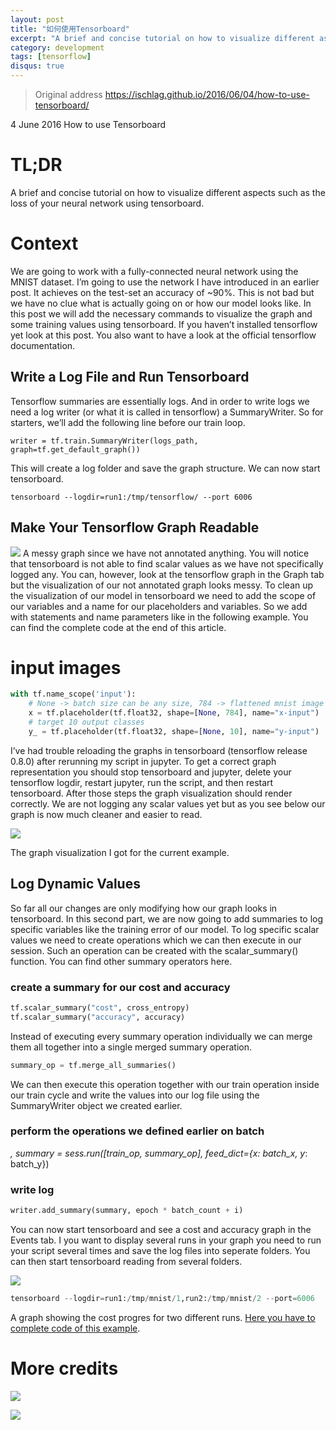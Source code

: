 ```yaml
---
layout: post
title: "如何使用Tensorboard"
excerpt: "A brief and concise tutorial on how to visualize different aspects such as the loss of your neural network using tensorboard."
category: development
tags: [tensorflow]
disqus: true
---
```


> Original address https://ischlag.github.io/2016/06/04/how-to-use-tensorboard/

4 June 2016 How to use Tensorboard

# TL;DR

A brief and concise tutorial on how to visualize different aspects such as the loss of your neural network using tensorboard.

# Context

We are going to work with a fully-connected neural network using the MNIST dataset. I’m going to use the network I have introduced in an earlier post. It achieves on the test-set an accuracy of ~90%. This is not bad but we have no clue what is actually going on or how our model looks like. In this post we will add the necessary commands to visualize the graph and some training values using tensorboard. If you haven’t installed tensorflow yet look at this post. You also want to have a look at the official tensorflow documentation.

## Write a Log File and Run Tensorboard

Tensorflow summaries are essentially logs. And in order to write logs we need a log writer (or what it is called in tensorflow) a SummaryWriter. So for starters, we’ll add the following line before our train loop.
```
writer = tf.train.SummaryWriter(logs_path, graph=tf.get_default_graph())

```
This will create a log folder and save the graph structure. We can now start tensorboard.
```
tensorboard --logdir=run1:/tmp/tensorflow/ --port 6006
```
## Make Your Tensorflow Graph Readable
![](https://ischlag.github.io/images/graph_mess.png)
A messy graph since we have not annotated anything.
You will notice that tensorboard is not able to find scalar values as we have not specifically logged any. You can, however, look at the tensorflow graph in the Graph tab but the visualization of our not annotated graph looks messy. To clean up the visualization of our model in tensorboard we need to add the scope of our variables and a name for our placeholders and variables. So we add with statements and name parameters like in the following example. You can find the complete code at the end of this article.

# input images
```python
with tf.name_scope('input'):
    # None -> batch size can be any size, 784 -> flattened mnist image
    x = tf.placeholder(tf.float32, shape=[None, 784], name="x-input")
    # target 10 output classes
    y_ = tf.placeholder(tf.float32, shape=[None, 10], name="y-input")
```

I’ve had trouble reloading the graphs in tensorboard (tensorflow release 0.8.0) after rerunning my script in jupyter. To get a correct graph representation you should stop tensorboard and jupyter, delete your tensorflow logdir, restart jupyter, run the script, and then restart tensorboard. After those steps the graph visualization should render correctly. We are not logging any scalar values yet but as you see below our graph is now much cleaner and easier to read.

![](https://ischlag.github.io/images/graph_example.png)

The graph visualization I got for the current example.

## Log Dynamic Values

So far all our changes are only modifying how our graph looks in tensorboard. In this second part, we are now going to add summaries to log specific variables like the training error of our model. To log specific scalar values we need to create operations which we can then execute in our session. Such an operation can be created with the scalar_summary() function. You can find other summary operators here.

### create a summary for our cost and accuracy
```python
tf.scalar_summary("cost", cross_entropy)
tf.scalar_summary("accuracy", accuracy)
```

Instead of executing every summary operation individually we can merge them all together into a single merged summary operation.

```python
summary_op = tf.merge_all_summaries()
```

We can then execute this operation together with our train operation inside our train cycle and write the values into our log file using the SummaryWriter object we created earlier.

### perform the operations we defined earlier on batch
_, summary = sess.run([train_op, summary_op], feed_dict={x: batch_x, y_: batch_y})

### write log
```python
writer.add_summary(summary, epoch * batch_count + i)
```

You can now start tensorboard and see a cost and accuracy graph in the Events tab. I you want to display several runs in your graph you need to run your script several times and save the log files into seperate folders. You can then start tensorboard reading from several folders.

![](https://ischlag.github.io/images/cost_graph.png)

```python
tensorboard --logdir=run1:/tmp/mnist/1,run2:/tmp/mnist/2 --port=6006
```

A graph showing the cost progres for two different runs.
[Here you have to complete code of this example](https://gist.githubusercontent.com/Samurais/ede650487bcacc99d0b86c9488796e73/raw/587b5265e60e7f09dc1cf2c91b478d16b94dd6d7/train_with_tensorboard.py).

# More credits

![](https://static-public.chatopera.com/backlog/chatbot/images/2016/11/Screen-Shot-2016-11-30-at-09.54.10.png)

![](https://static-public.chatopera.com/backlog/chatbot/images/2016/11/Screen-Shot-2016-11-30-at-09.54.19.png)

